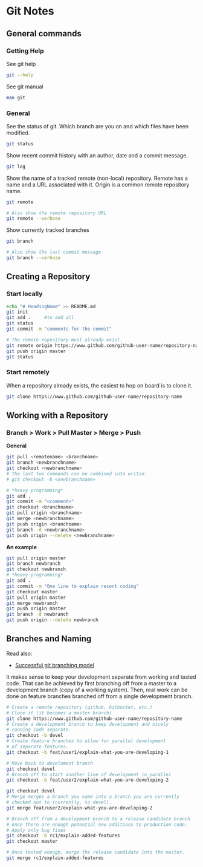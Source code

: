 # Git Notes

## General commands

### Getting Help
See git help
```bash
git --help
```

See git manual
```bash
man git
```


### General
See the status of git. Which branch are you on and which files have been modified.
```bash
git status
```

Show recent commit history with an author, date and a commit message.
```bash
git log
```

Show the name of a tracked remote (non-local) repository. Remote has a name and a URL associated with it.  Origin is a common remote repository name.
```bash
git remote

# Also show the remote repository URL
git remote --verbose
```

Show currently tracked branches
```bash
git branch

# Also show the last commit message
git branch --verbose
```

## Creating a Repository

### Start locally
```bash
echo "# HeadingName" >> README.md
git init
git add .     #to add all
git status
git commit -m "comments for the commit"

# The remote repository must already exist.
git remote origin https://www.github.com/github-user-name/repository-name
git push origin master
git status
```

### Start remotely

When a repository already exists, the easiest to hop on board is to clone it.
```bash
git clone https://www.github.com/github-user-name/repository-name
```

## Working with a Repository

### Branch > Work > Pull Master > Merge > Push

**General**

```bash
git pull <remotename> <branchname>
git branch <newbranchname>
git checkout <newbranchname>
# The last two commands can be combined into writin:
# git checkout -b <newbranchname>

# *heavy programming*
git add .
git commit -m "<comment>"
git checkout <branchname>
git pull origin <branchname>
git merge <newbranchname>
git push origin <branchname>
git branch -d <newbranchname>
git push origin --delete <newbranchname>
```

**An example**
```bash
git pull origin master
git branch newbranch
git checkout newbranch
# *heavy programming*
git add .
git commit -m "One line to explain recent coding"
git checkout master
git pull origin master
git merge newbranch
git push origin master
git branch -d newbranch
git push origin --delete newbranch
```


## Branches and Naming

Read also:
* [Successful git branching model](http://nvie.com/posts/a-successful-git-branching-model)

It makes sense to keep your development separate from working and tested code. That can be achieved by first branching off from a master to a development branch (copy of a working system). Then, real work can be done on feature branches branched off from a single development branch.

```bash
# Create a remote repository (github, bitbucket, etc.)
# Clone it (it becomes a master branch)
git clone https://www.github.com/github-user-name/repository-name
# Create a development branch to keep development and nicely
# running code separate.
git checkout -b devel
# Create feature branches to allow for parallel development
# of separate features.
git checkout -b feat/user1/explain-what-you-are-developing-1

# Move back to develoment branch
git checkout devel
# Branch off to start another line of development in parallel
git checkout -b feat/user2/explain-what-you-are-developing-2

git checkout devel
# Merge merges a branch you name into a branch you are currently
# checked out to (currently, to devel).
git merge feat/user2/explain-what-you-are-developing-2

# Branch off from a development branch to a release candidate branch
# once there are enough potential new additions to production code.
# Apply only bug fixes
git checkout -b rc1/explain-added-features
git checkout master

# Once tested enough, merge the release candidate into the master.
git merge rc1/explain-added-features
```
